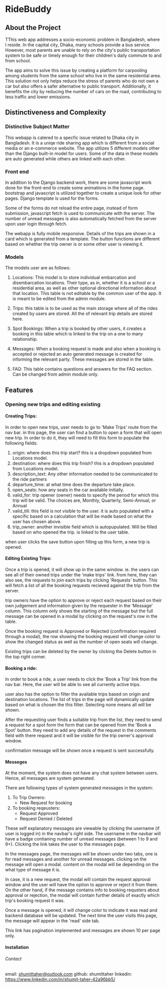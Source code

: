 # RideBuddy

## About the Project

TThis web app addresses a socio-economic problem in Bangladesh, where I reside. In the capital city, Dhaka, many schools provide a bus service. However, most parents are unable to rely on the city's public transportation system to be safe or timely enough for their children's daily commute to and from school.

The app aims to solve this issue by creating a platform for carpooling among students from the same school who live in the same residential area. This solution not only helps reduce the stress of parents who do not own a car but also offers a safer alternative to public transport. Additionally, it benefits the city by reducing the number of cars on the road, contributing to less traffic and lower emissions.

## Distinctiveness and Complexity

### Distinctive Subject Matter

This webapp is catered to a specfic issue related to Dhaka city in Bangladesh. It is a uniqe ride sharing app which is different from a social media or an e-commerce website. The app utilizes 5 different models other than the Django built-in model for users. Some of the data in these models are auto generated while others are linked with each other.

### Front end

In addition to the Django backend work, there are some javascript work done for the front-end to create some animations in the home page. bootstrap and javascript is utilized together to create a unique look for other pages. Django template is used for the forms.

Some of the forms do not reload the entire page, instead of form submission, javascript fetch is used to communicate with the server. The number of unread messages is also automatically fetched from the server upon user login through fetch.

The webapp is fully mobile responsive. Details of the trips are shown in a card which is generated from a template. The button functions are different based on whether the trip owner is or some other user is viewing it.

### Models

The models user are as follows:

1. Locations: This model is to store individual embarcation and disembarcation locations. Their type, as in, whether it is a school or a residential area, as well as other optional directional information about that location. This table is not editable by the common user of the app. It is meant to be edited from the admin module.

2. Trips: this table is to be used as the main storage where all of the rides created by users are stored. All the of relevant trip details are stored here.

3. Spot Bookings: When a trip is booked by other users, it creates a booking in this table which is linked to the trip on a one to many relationship.

4. Messages: When a booking request is made and also when a booking is accepted or rejected an auto generated message is created for informing the relevant party. These messages are stored in the table.

5. FAQ: This table contains questions and answers for the FAQ section. Can be changed from admin module only.

## Features

### Opening new trips and editing existing

#### Creating Trips: 

In order to open new trips, user needs to go to 'Make Trips' route from the nav bar. in this page, the user can find a button to open a form that will open new trip. In order to do it, they will need to fill this form to populate the following fields: 
1. origin: where does this trip start? this is a dropdown populated from Locations model.
2. destination: where does this trip finish? this is a dropdown populated from Locations model.
3. description_text: Any other information needed to be communicated to the ride partners
4. departure_time: at what time does the departure take place.
5. open_seats: how any seats in the car available initially. 
6. valid_for: trip opener (owner) needs to specify the period for which this trip will be valid. The choices are, Monthly, Quarterly, Semi-Annual, or Annual
7. valid_till: this field is not visible to the user. it is auto populated with a specific based on a calculation that will be made based on what the user has chosen above. 
8. trip_owner: another invisible field which is autopupulated. Will be filled based on who opened the trip. is linked to the user table.

when user clicks the save button upon filling up this form, a new trip is opened.

#### Editing Existing Trips:

Once a trip is opened, it will show up in the same window. ie. the users can see all of their owned trips under the 'make trips' link. from here, they can also see, the requests to join each trips by clicking 'Requests' button. This will fetch a list of all the booking requests recieved against the trip from the server.

trip owners have the option to approve or reject each request based on their own judgement and information given by the requester in the 'Message' column. This column only shows the starting of the message but the full message can be opened in a modal by clicking on the request's row in the table.

Once the booking request is Approved or Rejected (confirmation required through a modal), the row showing the booking request will change color to show the changed status as well as the number of open seats will change.

Existing trips can be deleted by the owner by clicking the Delete button in the top right corner.

#### Booking a ride:

In order to book a ride, a user needs to click the 'Book a Trip' link from the nav bar. Here, the user will be able to see all currently active trips. 

user also has the option to filter the available trips based on origin and destination locations. The list of trips in the page will dynamically update based on what is chosen the this filter. Selecting none means all will be shown.

After the requesting user finds a suitable trip from the list, they need to send a request for a spot form the form that can be opened from the 'Book a Spot' button. they need to add any details of the request in the comments field with there request and it will be visible for the trip owner's approval window.

confirmation message will be shown once a request is sent successfully.

#### Messeges

At the moment, the system does not have any chat system between users. Hence, all messages are system generated. 

There are following types of system generated messages in the system:
1. To Trip Owners:
    * New Request for booking
2. To booking reqeusters:
    * Request Approved
    * Request Denied / Deleted 

These self explanatory messages are viewable by clicking the username (if user is logged in) in the navbar's right side. The username in the navbar will have a badge contianing number of unread messages (between 1 to 9 and 9+). Clicking the link takes the user to the messages page. 

In the messages page, the messages will be shown under two tabs, one is for read messages and another for unread messages. clicking on the message will open a modal. content on the modal will be depending on the what type of message it is. 

In case, it is a new request, the modal will contain the request approval window and the user will have the option to approve or reject it from there. On the other hand, if the message contains info to booking requsters about approval or rejection, the modal will contain further details of exactly which trip's booking request it was.

Once a message is opened, it will change color to indicate it was read and backend database will be updated. The next time the user visits this page, the message will appear in the 'read' side tab.

This link has pagination implemented and messages are shown 10 per page only.

#### Installation
###### Contact
email: shumittaher@outlook.com
github: shumittaher
linkedin: https://www.linkedin.com/in/shumit-taher-42a96bb5/